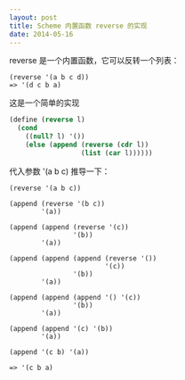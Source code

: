 ```yaml
---
layout: post
title: Scheme 内置函数 reverse 的实现
date: 2014-05-16
---
```


reverse 是一个内置函数，它可以反转一个列表：

    (reverse '(a b c d))
    => '(d c b a)

这是一个简单的实现

```scheme
(define (reverse l)
  (cond
    ((null? l) '())
    (else (append (reverse (cdr l))
                  (list (car l))))))
```

代入参数 '(a b c) 推导一下：

```
(reverse '(a b c))

(append (reverse '(b c))
        '(a))

(append (append (reverse '(c))
                '(b))
        '(a))

(append (append (append (reverse '())
                        '(c))
                '(b))
        '(a))

(append (append (append '() '(c))
                '(b))
        '(a))

(append (append '(c) '(b))
        '(a))

(append '(c b) '(a))

=> '(c b a)


